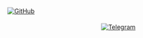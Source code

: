 </p>
<!-- Telegram and GitHub Buttons with Custom ID -->
<div style="margin-top: 15px;">
  <a href="https://github.com/FLOKI000/FLOKI000" target="_blank">
    <img src="https://img.shields.io/badge/GitHub-FLOKI000-181717?style=for-the-badge&logo=github&logoColor=white" alt="GitHub" style="transition: transform 0.3s ease-in-out;" onmouseover="this.style.transform='scale(1.1)'" onmouseout="this.style.transform='scale(1)'">
  </a>
</div>
</div>
</div>

<footer style="margin-top: 20px; text-align: center; color: #7f8c8d;">
<!-- Telegram Button with Custom ID -->
<div style="margin-top: 15px;">
  <a href="https://t.me/FLOKI000" target="_blank">
    <img src="https://img.shields.io/badge/Telegram-FLOKI000-1A8FCA?style=for-the-badge&logo=telegram&logoColor=white" alt="Telegram" style="transition: transform 0.3s ease-in-out;" onmouseover="this.style.transform='scale(1.1)'" onmouseout="this.style.transform='scale(1)'">
  </a>
</div>
</div>
</div>

<footer style="margin-top: 20px; text-align: center; color: #7f8c8d;">
<footer style="margin-top: 20px; text-align: center; color: #7f8c8d;">    </p>
